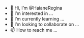 - 👋 Hi, I’m @HaianeRegina
- 👀 I’m interested in ...
- 🌱 I’m currently learning ...
- 💞️ I’m looking to collaborate on ...
- 📫 How to reach me ...

<!---
HaianeRegina/HaianeRegina is a ✨ special ✨ repository because its `README.md` (this file) appears on your GitHub profile.
You can click the Preview link to take a look at your changes.
--->
